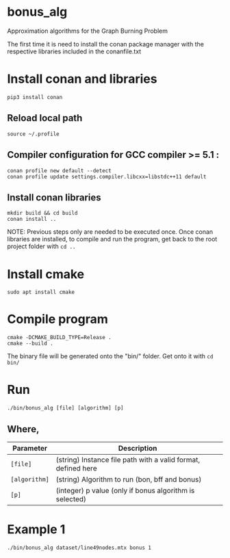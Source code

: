 # bonus_alg
Approximation algorithms for the Graph Burning Problem

The first time it is need to install the conan package manager with the respective libraries included in the conanfile.txt

# Install conan and libraries

```
pip3 install conan
```

## Reload local path
```
source ~/.profile
```

## Compiler configuration for GCC compiler >= 5.1 :
```
conan profile new default --detect
conan profile update settings.compiler.libcxx=libstdc++11 default
```

## Install conan libraries
```
mkdir build && cd build
conan install ..
```

NOTE: Previous steps only are needed to be executed once. Once conan libraries are installed, to compile and run the program, get back to the root project folder with ```cd ..```

# Install cmake
```
sudo apt install cmake
```

# Compile program

```
cmake -DCMAKE_BUILD_TYPE=Release .
cmake --build .
```
The binary file will be generated onto the "bin/" folder. Get onto it with ```cd bin/```

# Run

```
./bin/bonus_alg [file] [algorithm] [p]
```

## Where,

|  Parameter |                                          Description                                          |
|----------|---------------------------------------------------------------------------------------------|
| `[file]` | (string) Instance file path with a valid format, defined here                                    |
| `[algorithm]`    | (string) Algorithm to run (bon, bff and bonus)  |
| `[p]`    | (integer) p value (only if bonus algorithm is selected)   |

# Example 1
```
./bin/bonus_alg dataset/line49nodes.mtx bonus 1
```